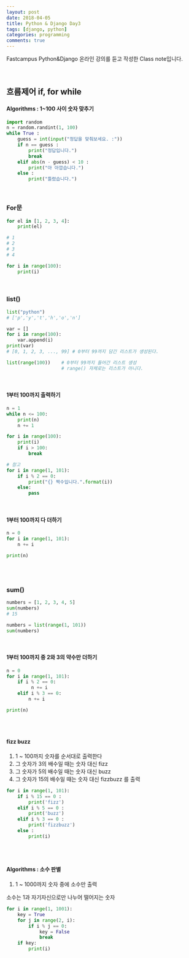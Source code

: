 ```yaml
---
layout: post
date: 2018-04-05 
title: Python & Django Day3
tags: [django, python]
categories: programming
comments: true
---
```


 Fastcampus Python&Django 온라인 강의를 듣고 작성한 Class note입니다.

<br>

## 흐름제어 if, for while

#### Algorithms : 1~100 사이 숫자 맞추기

```python
import random
n = random.randint(1, 100)
while True :
    guess = int(input("정답을 맞춰보세요. :"))
    if n == guess :
        print("정답입니다.")
        break
    elif abs(n - guess) < 10 :
        print("아 아깝습니다.")
    else : 
        print("틀렸습니다.")
```

<br>

### For문

```python
for el in [1, 2, 3, 4]:
    print(el)

# 1
# 2
# 3
# 4

for i in range(100):
    print(i)
```

<br>

### list()

```python
list("python")
# ['p','y','t','h','o','n']

var = []
for i in range(100):
    var.append(i)
print(var)
# [0, 1, 2, 3, ..., 99] # 0부터 99까지 담긴 리스트가 생성된다.

list(range(100))    # 0부터 99까지 들어간 리스트 생성
                    # range() 자체로는 리스트가 아니다.
```

<br>

#### 1부터 100까지 출력하기

```python
n = 1
while n <= 100:
    print(n)
    n += 1

for i in range(100):
    print(i)
    if i > 100:
        break

# 참고
for i in range(1, 101):
    if i % 2 == 0:
        print("{} 짝수입니다.".format(i))
    else:
        pass

```

<br>

#### 1부터 100까지 다 더하기

```python
n = 0
for i in range(1, 101):
    n += i

print(n)
```

<br><br>

### sum()

```python
numbers = [1, 2, 3, 4, 5]
sum(numbers)
# 15

numbers = list(range(1, 101))
sum(numbers)
```

<br>

#### 1부터 100까지 중 2와 3의 약수만 더하기

```python
n = 0
for i in range(1, 101):
    if i % 2 == 0:
         n += i
    elif i % 3 == 0:
        n += i

print(n)
    
```

<br>

#### fizz buzz
1) 1 ~ 100까지 숫자를 순서대로 출력한다
2) 그 숫자가 3의 배수일 때는 숫자 대신 fizz
3) 그 숫자가 5의 배수일 때는 숫자 대신 buzz
4) 그 숫자가 15의 배수일 때는 숫자 대신 fizzbuzz 를 출력

```python
for i in range(1, 101):
    if i % 15 == 0 :
        print('fizz')
    elif i % 5 == 0 : 
        print('buzz')
    elif i % 3 == 0 :
        print('fizzbuzz')
    else : 
        print(i)
```

<br><br>

#### Algorithms : 소수 판별

1) 1 ~ 1000까지 숫자 중에 소수만 출력

소수는 1과 자기자신으로만 나누어 떨어지는 숫자
```python
for i in range(1, 1001):
    key = True
    for j in range(2, i):
        if i % j == 0:
            key = False
            break
    if key:
        print(i)
```
